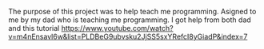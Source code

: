 The purpose of this project was to help teach me programming.
Asigned to me by my dad who is teaching me programming.
I got help from both dad and this tutorial
https://www.youtube.com/watch?v=m4nEnsavl6w&list=PLDBeG9ubvsku2JjSS5sxYRefcI8yGiadP&index=7
